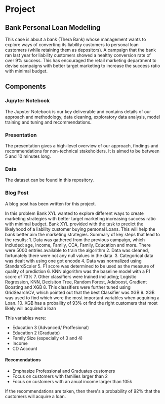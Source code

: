 # Project 

## Bank Personal Loan Modelling
This case is about a bank (Thera Bank) whose management wants to explore ways of converting its liability customers to personal loan customers (while retaining them as depositors). A campaign that the bank ran last year for liability customers showed a healthy conversion rate of over 9% success. This has encouraged the retail marketing department to devise campaigns with better target marketing to increase the success ratio with minimal budget.

## Components
### Jupyter Notebook
The Jupyter Notebook is our key deliverable and contains details of our approach and methodology, data cleaning, exploratory data analysis, model training and tuning and recommendations.

### Presentation
The presentation gives a high-level overview of our approach, findings and recommendations for non-technical stakeholders. It is aimed to be between 5 and 10 minutes long.

### Data
The dataset can be found in this repository. 

### Blog Post
A blog post has been written for this project.


In this problem Bank XYL wanted to explore different ways to create marketing strategies with better target marketing increasing success ratio with minimal budget.
Bank XYL provided with the task to predict the likelyhood of a liability customer buying personal Loans. 
This will help the bank better aim the marketing strategies. 
Summary of key steps that lead to the results: 
    1. Data was gathered from the previous campaign, which included: age, Income, Family, CCA, Family, Education and more.
       There were 5000 entries available to train the algorithm
    2. Data was cleaned, fortunately there were not any null values in the data. 
    3. Categorical data was dealt with using one got encode 
    4. Data was normalized using StandardScaler
    5. F1 score was determined to be used as the measure of quality of prediction 
    6. KNN algorithm was the baseline model with a F1 score of 73% 
    7. Other classifiers were trained including;  Logistic Regression, KNN, Decisiton Tree, Random Forest, Adaboost, 
       Gradient Boosting and XGB
    8. This classifiers were further tuned using GridSearchCV, which pointed out that the best Classifier was XGB 
    9. XGB was used to find which were the most important variables when acquiring a Loan. 
    10. XGB has a probaility of 93% ot find the right customers that most likely will acquired a loan
    
This variables were: 
 - Education 3 (Advanced/ Proffesional)
 - Education 2 (Graduate) 
 - Family Size (especially of 3 and 4)
 - Income 
 - CD Account
#### Recomendations
 - Emphasize Professional and Graduates customers
 - Focus on customers with families larger than 2
 - Focus on customers with an anual income larger than 105k
 
 If the recommendations are taken, then there's a probability of 92% that the customers will acquire a loan. 